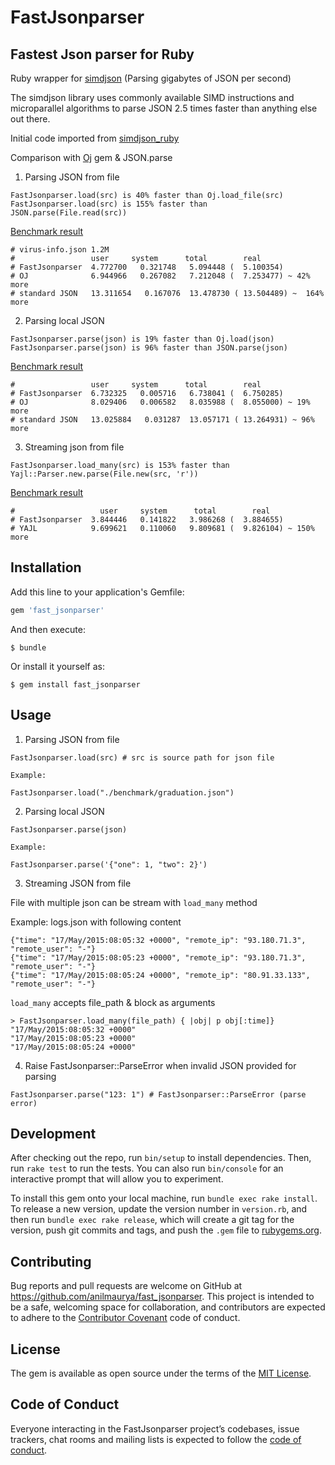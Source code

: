 # FastJsonparser

## Fastest Json parser for Ruby

Ruby wrapper for [simdjson](https://simdjson.org) (Parsing gigabytes of JSON per second)

The simdjson library uses commonly available SIMD instructions and microparallel algorithms to parse JSON 2.5 times faster than anything else out there.

Initial code imported from [simdjson_ruby](https://github.com/saka1/simdjson_ruby)

Comparison with [Oj](https://github.com/ohler55/oj) gem & JSON.parse

1. Parsing JSON from file
```
FastJsonparser.load(src) is 40% faster than Oj.load_file(src)
FastJsonparser.load(src) is 155% faster than JSON.parse(File.read(src))
```
[Benchmark result](https://github.com/anilmaurya/fast_jsonparser/blob/master/benchmark/file_benchmark.rb)

```
# virus-info.json 1.2M
#                 user     system      total        real
# FastJsonparser  4.772700   0.321748   5.094448 (  5.100354)
# OJ              6.944966   0.267082   7.212048 (  7.253477) ~ 42% more
# standard JSON   13.311654   0.167076  13.478730 ( 13.504489) ~  164% more
```

2. Parsing local JSON
```
FastJsonparser.parse(json) is 19% faster than Oj.load(json)
FastJsonparser.parse(json) is 96% faster than JSON.parse(json)
```
[Benchmark result](https://github.com/anilmaurya/fast_jsonparser/blob/master/benchmark/json_benchmark.rb)
```
#                 user     system      total        real
# FastJsonparser  6.732325   0.005716   6.738041 (  6.750285)
# OJ              8.029406   0.006582   8.035988 (  8.055000) ~ 19% more
# standard JSON   13.025884   0.031287  13.057171 ( 13.264931) ~ 96% more
```

3. Streaming json from file
```
FastJsonparser.load_many(src) is 153% faster than Yajl::Parser.new.parse(File.new(src, 'r'))
```
[Benchmark result](https://github.com/anilmaurya/fast_jsonparser/blob/master/benchmark/stream_benchmark.rb)
```
#                   user     system      total        real
# FastJsonparser  3.844446   0.141822   3.986268 (  3.884655)
# YAJL            9.699621   0.110060   9.809681 (  9.826104) ~ 150% more
```

## Installation

Add this line to your application's Gemfile:

```ruby
gem 'fast_jsonparser'
```

And then execute:

    $ bundle

Or install it yourself as:

    $ gem install fast_jsonparser

## Usage

1. Parsing JSON from file

```
FastJsonparser.load(src) # src is source path for json file

Example:

FastJsonparser.load("./benchmark/graduation.json")

```

2. Parsing local JSON

```
FastJsonparser.parse(json)

Example:

FastJsonparser.parse('{"one": 1, "two": 2}')

```

3. Streaming JSON from file

File with multiple json can be stream with `load_many` method

Example: logs.json with following content
```
{"time": "17/May/2015:08:05:32 +0000", "remote_ip": "93.180.71.3", "remote_user": "-"}
{"time": "17/May/2015:08:05:23 +0000", "remote_ip": "93.180.71.3", "remote_user": "-"}
{"time": "17/May/2015:08:05:24 +0000", "remote_ip": "80.91.33.133", "remote_user": "-"}
```

`load_many` accepts file_path & block as arguments
```
> FastJsonparser.load_many(file_path) { |obj| p obj[:time]}
"17/May/2015:08:05:32 +0000"
"17/May/2015:08:05:23 +0000"
"17/May/2015:08:05:24 +0000"
```


4. Raise FastJsonparser::ParseError when invalid JSON provided for parsing

```
FastJsonparser.parse("123: 1") # FastJsonparser::ParseError (parse error)
```

## Development

After checking out the repo, run `bin/setup` to install dependencies. Then, run `rake test` to run the tests. You can also run `bin/console` for an interactive prompt that will allow you to experiment.

To install this gem onto your local machine, run `bundle exec rake install`. To release a new version, update the version number in `version.rb`, and then run `bundle exec rake release`, which will create a git tag for the version, push git commits and tags, and push the `.gem` file to [rubygems.org](https://rubygems.org).

## Contributing

Bug reports and pull requests are welcome on GitHub at https://github.com/anilmaurya/fast_jsonparser. This project is intended to be a safe, welcoming space for collaboration, and contributors are expected to adhere to the [Contributor Covenant](http://contributor-covenant.org) code of conduct.

## License

The gem is available as open source under the terms of the [MIT License](https://opensource.org/licenses/MIT).

## Code of Conduct

Everyone interacting in the FastJsonparser project’s codebases, issue trackers, chat rooms and mailing lists is expected to follow the [code of conduct](https://github.com/[USERNAME]/fast_jsonparser/blob/master/CODE_OF_CONDUCT.md).
